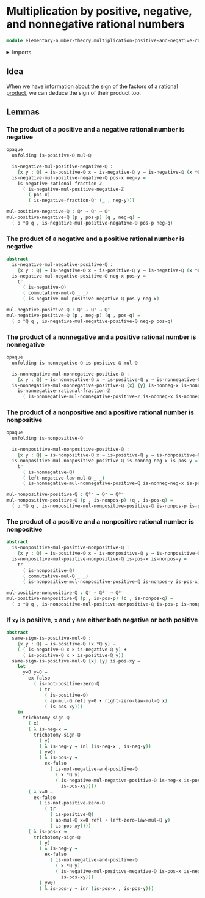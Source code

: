 # Multiplication by positive, negative, and nonnegative rational numbers

```agda
module elementary-number-theory.multiplication-positive-and-negative-rational-numbers where
```

<details><summary>Imports</summary>

```agda
open import elementary-number-theory.multiplication-nonnegative-rational-numbers
open import elementary-number-theory.multiplication-positive-and-negative-integers
open import elementary-number-theory.multiplication-rational-numbers
open import elementary-number-theory.negative-rational-numbers
open import elementary-number-theory.nonnegative-rational-numbers
open import elementary-number-theory.nonpositive-rational-numbers
open import elementary-number-theory.positive-and-negative-rational-numbers
open import elementary-number-theory.positive-rational-numbers
open import elementary-number-theory.rational-numbers

open import foundation.cartesian-product-types
open import foundation.coproduct-types
open import foundation.dependent-pair-types
open import foundation.empty-types
open import foundation.identity-types
open import foundation.transport-along-identifications
```

</details>

## Idea

When we have information about the sign of the factors of a
[rational](elementary-number-theory.rational-numbers.md)
[product](elementary-number-theory.multiplication-rational-numbers.md), we can
deduce the sign of their product too.

## Lemmas

### The product of a positive and a negative rational number is negative

```agda
opaque
  unfolding is-positive-ℚ mul-ℚ

  is-negative-mul-positive-negative-ℚ :
    {x y : ℚ} → is-positive-ℚ x → is-negative-ℚ y → is-negative-ℚ (x *ℚ y)
  is-negative-mul-positive-negative-ℚ pos-x neg-y =
    is-negative-rational-fraction-ℤ
      ( is-negative-mul-positive-negative-ℤ
        ( pos-x)
        ( is-negative-fraction-ℚ⁻ (_ , neg-y)))

mul-positive-negative-ℚ : ℚ⁺ → ℚ⁻ → ℚ⁻
mul-positive-negative-ℚ (p , pos-p) (q , neg-q) =
  ( p *ℚ q , is-negative-mul-positive-negative-ℚ pos-p neg-q)
```

### The product of a negative and a positive rational number is negative

```agda
abstract
  is-negative-mul-negative-positive-ℚ :
    {x y : ℚ} → is-negative-ℚ x → is-positive-ℚ y → is-negative-ℚ (x *ℚ y)
  is-negative-mul-negative-positive-ℚ neg-x pos-y =
    tr
      ( is-negative-ℚ)
      ( commutative-mul-ℚ _ _)
      ( is-negative-mul-positive-negative-ℚ pos-y neg-x)

mul-negative-positive-ℚ : ℚ⁻ → ℚ⁺ → ℚ⁻
mul-negative-positive-ℚ (p , neg-p) (q , pos-q) =
  ( p *ℚ q , is-negative-mul-negative-positive-ℚ neg-p pos-q)
```

### The product of a nonnegative and a positive rational number is nonnegative

```agda
opaque
  unfolding is-nonnegative-ℚ is-positive-ℚ mul-ℚ

  is-nonnegative-mul-nonnegative-positive-ℚ :
    {x y : ℚ} → is-nonnegative-ℚ x → is-positive-ℚ y → is-nonnegative-ℚ (x *ℚ y)
  is-nonnegative-mul-nonnegative-positive-ℚ {x} {y} is-nonneg-x is-nonneg-y =
    is-nonnegative-rational-fraction-ℤ
      ( is-nonnegative-mul-nonnegative-positive-ℤ is-nonneg-x is-nonneg-y)
```

### The product of a nonpositive and a positive rational number is nonpositive

```agda
opaque
  unfolding is-nonpositive-ℚ

  is-nonpositive-mul-nonpositive-positive-ℚ :
    {x y : ℚ} → is-nonpositive-ℚ x → is-positive-ℚ y → is-nonpositive-ℚ (x *ℚ y)
  is-nonpositive-mul-nonpositive-positive-ℚ is-nonneg-neg-x is-pos-y =
    tr
      ( is-nonnegative-ℚ)
      ( left-negative-law-mul-ℚ _ _)
      ( is-nonnegative-mul-nonnegative-positive-ℚ is-nonneg-neg-x is-pos-y)

mul-nonpositive-positive-ℚ : ℚ⁰⁻ → ℚ⁺ → ℚ⁰⁻
mul-nonpositive-positive-ℚ (p , is-nonpos-p) (q , is-pos-q) =
  ( p *ℚ q , is-nonpositive-mul-nonpositive-positive-ℚ is-nonpos-p is-pos-q)
```

### The product of a positive and a nonpositive rational number is nonpositive

```agda
abstract
  is-nonpositive-mul-positive-nonpositive-ℚ :
    {x y : ℚ} → is-positive-ℚ x → is-nonpositive-ℚ y → is-nonpositive-ℚ (x *ℚ y)
  is-nonpositive-mul-positive-nonpositive-ℚ is-pos-x is-nonpos-y =
    tr
      ( is-nonpositive-ℚ)
      ( commutative-mul-ℚ _ _)
      ( is-nonpositive-mul-nonpositive-positive-ℚ is-nonpos-y is-pos-x)

mul-positive-nonpositive-ℚ : ℚ⁺ → ℚ⁰⁻ → ℚ⁰⁻
mul-positive-nonpositive-ℚ (p , is-pos-p) (q , is-nonpos-q) =
  ( p *ℚ q , is-nonpositive-mul-positive-nonpositive-ℚ is-pos-p is-nonpos-q)
```

### If `xy` is positive, `x` and `y` are either both negative or both positive

```agda
abstract
  same-sign-is-positive-mul-ℚ :
    {x y : ℚ} → is-positive-ℚ (x *ℚ y) →
    ( ( is-negative-ℚ x × is-negative-ℚ y) +
      ( is-positive-ℚ x × is-positive-ℚ y))
  same-sign-is-positive-mul-ℚ {x} {y} is-pos-xy =
    let
      y≠0 y=0 =
        ex-falso
          ( is-not-positive-zero-ℚ
            ( tr
              ( is-positive-ℚ)
              ( ap-mul-ℚ refl y=0 ∙ right-zero-law-mul-ℚ x)
              ( is-pos-xy)))
    in
      trichotomy-sign-ℚ
        ( x)
        ( λ is-neg-x →
          trichotomy-sign-ℚ
            ( y)
            ( λ is-neg-y → inl (is-neg-x , is-neg-y))
            ( y≠0)
            ( λ is-pos-y →
              ex-falso
                ( is-not-negative-and-positive-ℚ
                  ( x *ℚ y)
                  ( is-negative-mul-negative-positive-ℚ is-neg-x is-pos-y ,
                    is-pos-xy))))
        ( λ x=0 →
          ex-falso
            ( is-not-positive-zero-ℚ
              ( tr
                ( is-positive-ℚ)
                ( ap-mul-ℚ x=0 refl ∙ left-zero-law-mul-ℚ y)
                ( is-pos-xy))))
        ( λ is-pos-x →
          trichotomy-sign-ℚ
            ( y)
            ( λ is-neg-y →
              ex-falso
                ( is-not-negative-and-positive-ℚ
                  ( x *ℚ y)
                  ( is-negative-mul-positive-negative-ℚ is-pos-x is-neg-y ,
                    is-pos-xy)))
            ( y≠0)
            ( λ is-pos-y → inr (is-pos-x , is-pos-y)))
```
